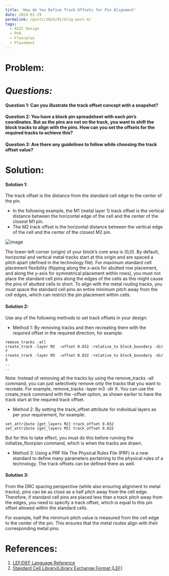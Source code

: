 ```yaml
---
title: 'How do You Define Track Offsets for Pin Alignment'
date: 2024-01-29
permalink: /posts/2024/01/blog-post-4/
tags:
  - ASIC Design
  - PnR
  - Floorplan
  - Placement
---
```


Problem:
========
# *Questions:*
 
####  Question 1: Can you illustrate the track offset concept with a snapshot?
####  Question 2: You have a block pin spreadsheet with each pin’s coordinates. But as the pins are not on the track, you want to shift the block tracks to align with the pins. How can you set the offsets for the required tracks to achieve this?
####  Question 3: Are there any guidelines to follow while choosing the track offset value?

Solution:
=========
#### Solution 1: 
The track offset is the distance from the standard cell edge to the center of the pin.
* In the following example, the M1 (metal layer 1) track offset is the vertical distance between the horizontal edge of the cell and the center of the closest M1 pin. 
* The M2 track offset is the horizontal distance between the vertical edge of the cell and the center of the closest M2 pin. 

![image](https://github.com/abdelazeem201/abdelazeem201.github.io/assets/58098260/5094f136-2be6-4925-9554-96031a2341f8)

The lower-left corner (origin) of your block’s core area is (0,0). By default, horizontal and vertical metal tracks start at this origin and are spaced a pitch apart (defined in the technology file). 
For maximum standard cell placement flexibility (flipping along the x-axis for abutted row placement, and along the y-axis for symmetrical placement within rows), you must not place the standard cell pins along the edges of the cells as this might cause the pins of abutted cells to short.
To align with the metal routing tracks, you must space the standard cell pins an entire minimum pitch away from the cell edges, which can restrict the pin placement within cells.  

#### Solution 2:
Use any of the following methods to set track offsets in your design:

* Method 1: By removing tracks and then recreating them with the required offset in the required direction, for example:

```````````````````````
remove_tracks -all
create_track -layer M2  -offset 0.032 -relative_to block_boundary -dir Y
create_track -layer M3  -offset 0.032 -relative_to block_boundary -dir X
..
..
````````````````````````
Note: Instead of removing all the tracks by using the remove_tracks -all command, you can just selectively remove only the tracks that you want to recreate.
For example, remove_tracks -layer m3 -dir X.
You can use the create_track command with the -offset option, as shown earlier to have the track start at the required track offset.

* Method 2: By setting the track_offset attribute for individual layers as per your requirement, for example:
`````````````````````````````````````
set_attribute [get_layers M2] track_offset 0.032
set_attribute [get_layers M3] track_offset 0.032
`````````````````````````````````````
But for this to take effect, you must do this before running the initialize_floorplan command, which is when the tracks are drawn.

* Method 3: Using a PRF file
The Physical Rules File (PRF) is a new standard to define many parameters pertaining to the physical rules of a technology. The track offsets can be defined there as well.

 #### Solution 3:
From the DRC spacing perspective (while also ensuring alignment to metal tracks), pins can be as close as a half pitch away from the cell edge. Therefore, if standard cell pins are placed less than a track pitch away from the edges, you need to specify a track offset, which is equal to this pin offset allowed within the standard cells.
 
For example, half the minimum pitch value is measured from the cell edge to the center of the pin. This ensures that the metal routes align with their corresponding metal pins.

References:
===========
1. [LEF/DEF Language Reference](https://www.ispd.cc/contests/18/lefdefref.pdf)
2. [Standard Cell Library/Library Exchange Format (LEF)](https://www.csee.umbc.edu/~cpatel2/links/641/slides/lect04_LEF.pdf)
